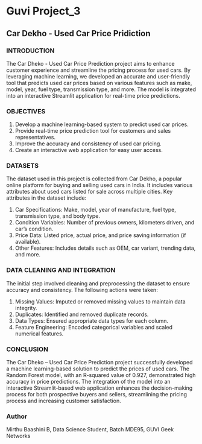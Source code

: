 # Guvi Project_3
## Car Dekho - Used Car Price Pridiction

### INTRODUCTION
The Car Dheko - Used Car Price Prediction project aims to enhance customer experience and streamline the pricing process for used cars. By leveraging machine learning, we developed an accurate and user-friendly tool that predicts used car prices based on various features such as make, model, year, fuel type, transmission type, and more. The model is integrated into an interactive Streamlit application for real-time price predictions.

### OBJECTIVES
1. Develop a machine learning-based system to predict used car prices.
2. Provide real-time price prediction tool for customers and sales representatives.
3. Improve the accuracy and consistency of used car pricing.
4. Create an interactive web application for easy user access.

### DATASETS
The dataset used in this project is collected from Car Dekho, a popular online platform for buying and selling used cars in India. It includes various attributes about used cars listed for sale across multiple cities.
Key attributes in the dataset include:

1. Car Specifications: Make, model, year of manufacture, fuel type, transmission type, and body type.
2. Condition Variables: Number of previous owners, kilometers driven, and car’s condition.
3. Price Data: Listed price, actual price, and price saving information (if available).
4. Other Features: Includes details such as OEM, car variant, trending data, and more.

### DATA CLEANING AND INTEGRATION
The initial step involved cleaning and preprocessing the dataset to ensure accuracy and consistency. The following actions were taken:

1. Missing Values: Imputed or removed missing values to maintain data integrity.
2. Duplicates: Identified and removed duplicate records.
3. Data Types: Ensured appropriate data types for each column.
4. Feature Engineering: Encoded categorical variables and scaled numerical features.

### CONCLUSION
The Car Dheko – Used Car Price Prediction project successfully developed a machine learning-based solution to predict the prices of used cars. The Random Forest model, with an R-squared value of 0.927, demonstrated high accuracy in price predictions. The integration of the model into an interactive Streamlit-based web application enhances the decision-making process for both prospective buyers and sellers, streamlining the pricing process and increasing customer satisfaction.

### Author
Mirthu Baashini B, Data Science Student, Batch MDE95, GUVI Geek Networks
